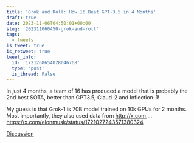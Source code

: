 ```yaml
---
title: 'Grok and Roll: How 16 Beat GPT-3.5 in 4 Months'
draft: true
date: 2023-11-06T04:50:01+00:00
slug: '202311060450-grok-and-roll'
tags:
  - tweets
is_tweet: true
is_retweet: true
tweet_info:
  id: '1721268654028046768'
  type: 'post'
  is_thread: False
---
```




In just 4 months, a team of 16 has produced a model that is probably the 2nd best SOTA, better than GPT3.5, Claud-2 and Inflection-1! 

My guess is that Grok-1 is 70B model trained on 10k GPUs for 2 months. Most importantly, they also used data from <http://x.com>,… <https://x.com/elonmusk/status/1721027243571380324>

[Discussion](https://x.com/sytelus/status/1721268654028046768)
